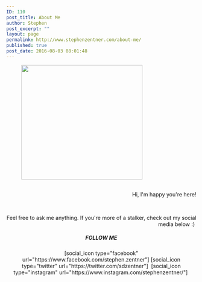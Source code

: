 ```yaml
---
ID: 110
post_title: About Me
author: Stephen
post_excerpt: ""
layout: page
permalink: http://www.stephenzentner.com/about-me/
published: true
post_date: 2016-08-03 08:01:48
---
```

<!-- wp:image {"id":572,"align":"right","width":321,"height":304} -->
<figure class="wp-block-image alignright is-resized"><img src="http://www.stephenzentner.com/wp-content/uploads/2018/09/stephen_headshot_500px.png" alt="" class="wp-image-572" width="321" height="304"/></figure>
<!-- /wp:image -->

<p style="text-align: right;"><br />Hi, I'm happy you're here!</p>
<p> </p>
<p style="text-align: right;">Feel free to ask me anything. If you're more of a stalker, check out my social media below :) </p>
<h5 class="center" style="text-align: center;">FOLLOW ME</h5>
<p style="text-align: center;">[social_icon type="facebook" url="https://www.facebook.com/stephen.zentner"] [social_icon type="twitter" url="https://twitter.com/sdzentner"]  [social_icon type="instagram" url="https://www.instagram.com/stephenzentner/"] </p>